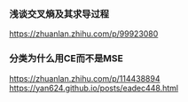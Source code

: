 ### 浅谈交叉熵及其求导过程
https://zhuanlan.zhihu.com/p/99923080

### 分类为什么用CE而不是MSE
https://zhuanlan.zhihu.com/p/114438894
https://yan624.github.io/posts/eadec448.html